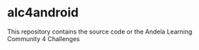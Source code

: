 # alc4android
This repository contains the source code or the Andela Learning Community 4 Challenges
